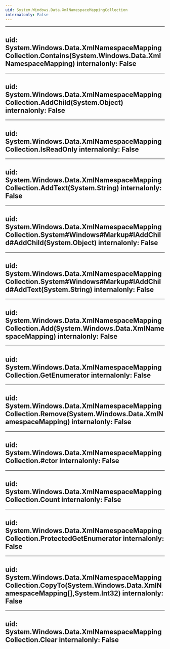 ```yaml
---
uid: System.Windows.Data.XmlNamespaceMappingCollection
internalonly: False
---
```


---
uid: System.Windows.Data.XmlNamespaceMappingCollection.Contains(System.Windows.Data.XmlNamespaceMapping)
internalonly: False
---

---
uid: System.Windows.Data.XmlNamespaceMappingCollection.AddChild(System.Object)
internalonly: False
---

---
uid: System.Windows.Data.XmlNamespaceMappingCollection.IsReadOnly
internalonly: False
---

---
uid: System.Windows.Data.XmlNamespaceMappingCollection.AddText(System.String)
internalonly: False
---

---
uid: System.Windows.Data.XmlNamespaceMappingCollection.System#Windows#Markup#IAddChild#AddChild(System.Object)
internalonly: False
---

---
uid: System.Windows.Data.XmlNamespaceMappingCollection.System#Windows#Markup#IAddChild#AddText(System.String)
internalonly: False
---

---
uid: System.Windows.Data.XmlNamespaceMappingCollection.Add(System.Windows.Data.XmlNamespaceMapping)
internalonly: False
---

---
uid: System.Windows.Data.XmlNamespaceMappingCollection.GetEnumerator
internalonly: False
---

---
uid: System.Windows.Data.XmlNamespaceMappingCollection.Remove(System.Windows.Data.XmlNamespaceMapping)
internalonly: False
---

---
uid: System.Windows.Data.XmlNamespaceMappingCollection.#ctor
internalonly: False
---

---
uid: System.Windows.Data.XmlNamespaceMappingCollection.Count
internalonly: False
---

---
uid: System.Windows.Data.XmlNamespaceMappingCollection.ProtectedGetEnumerator
internalonly: False
---

---
uid: System.Windows.Data.XmlNamespaceMappingCollection.CopyTo(System.Windows.Data.XmlNamespaceMapping[],System.Int32)
internalonly: False
---

---
uid: System.Windows.Data.XmlNamespaceMappingCollection.Clear
internalonly: False
---
